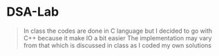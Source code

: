 # DSA-Lab

> In class the codes are done in C language but I decided to go with C++ because it make IO a bit easier
> The implementation may vary from that which is discussed in class as I coded my own solutions
